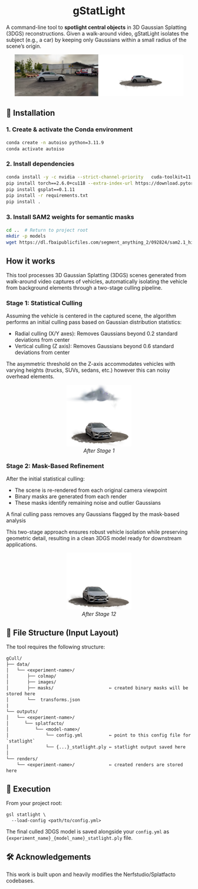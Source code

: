 <h1 align="center">gStatLight</h1>

A command-line tool to **spotlight central objects** in 3D Gaussian Splatting (3DGS) reconstructions.  Given a walk-around video, gStatLight isolates the subject (e.g., a car) by keeping only Gaussians within a small radius of the scene’s origin.

<p align="center">
  <img src="README_images/before.png" alt="Original 3DGS Reconstruction" width="45%" />
  <img src="README_images/after.png" alt="After applying gSplatLight" width="45%" />
</p>

## 💾 Installation

### 1. Create & activate the Conda environment
```bash
conda create -n autoiso python=3.11.9
conda activate autoiso
```

### 2. Install dependencies
```bash
conda install -y -c nvidia --strict-channel-priority   cuda-toolkit=11.8 cuda-nvcc=11.8
pip install torch==2.6.0+cu118 --extra-index-url https://download.pytorch.org/whl/cu118
pip install gsplat==0.1.11
pip install -r requirements.txt
pip install .
```

### 3. Install SAM2 weights for semantic masks
```bash
cd ..  # Return to project root
mkdir -p models
wget https://dl.fbaipublicfiles.com/segment_anything_2/092824/sam2.1_hiera_large.pt -P models
```

## How it works

This tool processes 3D Gaussian Splatting (3DGS) scenes generated from walk-around video captures of vehicles, automatically isolating the vehicle from background elements through a two-stage culling pipeline.

### Stage 1: Statistical Culling
Assuming the vehicle is centered in the captured scene, the algorithm performs an initial culling pass based on Gaussian distribution statistics:

 * Radial culling (X/Y axes): Removes Gaussians beyond 0.2 standard deviations from center
 * Vertical culling (Z axis): Removes Gaussians beyond 0.6 standard deviations from center

The asymmetric threshold on the Z-axis accommodates vehicles with varying heights (trucks, SUVs, sedans, etc.) however this can noisy overhead elements.

<p align="center">
  <img src="README_images/stage1.png" alt="After Stage 1" width="35%" />
   <br>
 <em>After Stage 1</em>
</p>

### Stage 2: Mask-Based Refinement
After the initial statistical culling:

 * The scene is re-rendered from each original camera viewpoint
 * Binary masks are generated from each render
 * These masks identify remaining noise and outlier Gaussians

A final culling pass removes any Gaussians flagged by the mask-based analysis

This two-stage approach ensures robust vehicle isolation while preserving geometric detail, resulting in a clean 3DGS model ready for downstream applications.

<p align="center">
  <img src="README_images/stage2.png" alt="After Stage 2" width="35%" />
   <br>
 <em>After Stage 12</em>
</p>

## 📂 File Structure (Input Layout)

The tool requires the following structure:

```text
gCull/
├── data/
│   └── <experiment-name>/
│       ├── colmap/
│       ├── images/
│       ├── masks/                     ← created binary masks will be stored here
│       └──  transforms.json
|
└── outputs/
│   └── <experiment-name>/
│      └── splatfacto/
│          └── <model-name>/
│              └── config.yml          ← point to this config file for `statlight`
│              └── {...}_statlight.ply ← statlight output saved here
│
└── renders/
    └── <experiment-name>/             ← created renders are stored here
```

## 🚀 Execution

From your project root:

```
gsl statlight \
  --load-config <path/to/config.yml>
```

The final culled 3DGS model is saved alongside your ```config.yml``` as ```{experiment_name}_{model_name}_statlight.ply``` file.

## 🛠️ Acknowledgements

This work is built upon and heavily modifies the Nerfstudio/Splatfacto codebases.

